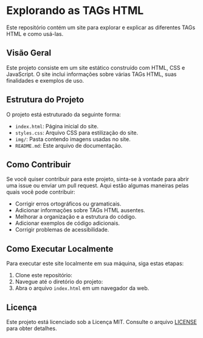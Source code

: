 # Explorando as TAGs HTML

Este repositório contém um site para explorar e explicar as diferentes TAGs HTML e como usá-las.

## Visão Geral

Este projeto consiste em um site estático construído com HTML, CSS e JavaScript. O site inclui informações sobre várias TAGs HTML, suas finalidades e exemplos de uso.

## Estrutura do Projeto

O projeto está estruturado da seguinte forma:

- `index.html`: Página inicial do site.
- `styles.css`: Arquivo CSS para estilização do site.
- `img/`: Pasta contendo imagens usadas no site.
- `README.md`: Este arquivo de documentação.

## Como Contribuir

Se você quiser contribuir para este projeto, sinta-se à vontade para abrir uma issue ou enviar um pull request. Aqui estão algumas maneiras pelas quais você pode contribuir:

- Corrigir erros ortográficos ou gramaticais.
- Adicionar informações sobre TAGs HTML ausentes.
- Melhorar a organização e a estrutura do código.
- Adicionar exemplos de código adicionais.
- Corrigir problemas de acessibilidade.

## Como Executar Localmente

Para executar este site localmente em sua máquina, siga estas etapas:

1. Clone este repositório:
2. Navegue até o diretório do projeto:
3. Abra o arquivo `index.html` em um navegador da web.

## Licença

Este projeto está licenciado sob a Licença MIT. Consulte o arquivo [LICENSE](LICENSE) para obter detalhes.
